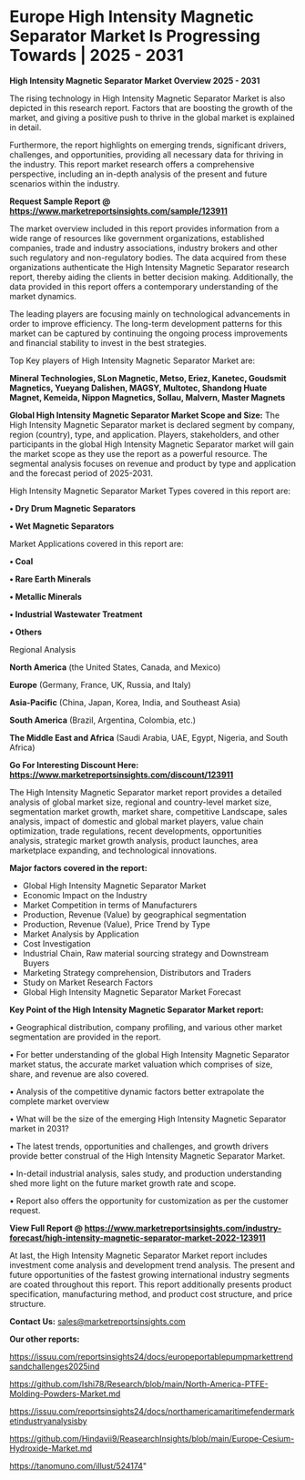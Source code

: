 # Europe High Intensity Magnetic Separator Market Is Progressing Towards | 2025 - 2031

<Strong> High Intensity Magnetic Separator Market Overview 2025 - 2031</strong>

The rising technology in High Intensity Magnetic Separator Market is also depicted in this research report. Factors that are boosting the growth of the market, and giving a positive push to thrive in the global market is explained in detail.

Furthermore, the report highlights on emerging trends, significant drivers, challenges, and opportunities, providing all necessary data for thriving in the industry. This report market research offers a comprehensive perspective, including an in-depth analysis of the present and future scenarios within the industry.

<strong>Request Sample Report @ <a href=https://www.marketreportsinsights.com/sample/123911>https://www.marketreportsinsights.com/sample/123911</a></strong>

The market overview included in this report provides information from a wide range of resources like government organizations, established companies, trade and industry associations, industry brokers and other such regulatory and non-regulatory bodies. The data acquired from these organizations authenticate the High Intensity Magnetic Separator research report, thereby aiding the clients in better decision making. Additionally, the data provided in this report offers a contemporary understanding of the market dynamics.

The leading players are focusing mainly on technological advancements in order to improve efficiency. The long-term development patterns for this market can be captured by continuing the ongoing process improvements and financial stability to invest in the best strategies.

Top Key players of High Intensity Magnetic Separator Market are:

<strong>Mineral Technologies, SLon Magnetic, Metso, Eriez, Kanetec, Goudsmit Magnetics, Yueyang Dalishen, MAGSY, Multotec, Shandong Huate Magnet, Kemeida, Nippon Magnetics, Sollau, Malvern, Master Magnets</strong>

<strong><b>Global High Intensity Magnetic Separator Market Scope and Size:</b></strong>
The High Intensity Magnetic Separator market is declared segment by company, region (country), type, and application. Players, stakeholders, and other participants in the global High Intensity Magnetic Separator market will gain the market scope as they use the report as a powerful resource. The segmental analysis focuses on revenue and product by type and application and the forecast period of 2025-2031.

High Intensity Magnetic Separator Market Types covered in this report are:

<strong>• Dry Drum Magnetic Separators

• Wet Magnetic Separators</strong>

Market Applications covered in this report are:

<strong>• Coal

• Rare Earth Minerals

• Metallic Minerals

• Industrial Wastewater Treatment

• Others</strong> 

Regional Analysis

<strong>North America</strong> (the United States, Canada, and Mexico)

<strong>Europe</strong> (Germany, France, UK, Russia, and Italy)

<strong>Asia-Pacific</strong> (China, Japan, Korea, India, and Southeast Asia)

<strong>South America</strong> (Brazil, Argentina, Colombia, etc.)

<strong>The Middle East and Africa</strong> (Saudi Arabia, UAE, Egypt, Nigeria, and South Africa)

<strong>Go For Interesting Discount Here: <a href=https://www.marketreportsinsights.com/discount/123911>https://www.marketreportsinsights.com/discount/123911</a></strong>

The High Intensity Magnetic Separator market report provides a detailed analysis of global market size, regional and country-level market size, segmentation market growth, market share, competitive Landscape, sales analysis, impact of domestic and global market players, value chain optimization, trade regulations, recent developments, opportunities analysis, strategic market growth analysis, product launches, area marketplace expanding, and technological innovations.

<strong><b>Major factors covered in the report:</b></strong>
<ul>
  <li>Global High Intensity Magnetic Separator Market </li>
  <li>Economic Impact on the Industry</li>
  <li>Market Competition in terms of Manufacturers</li>
  <li>Production, Revenue (Value) by geographical segmentation</li>
  <li>Production, Revenue (Value), Price Trend by Type</li>
  <li>Market Analysis by Application</li>
  <li>Cost Investigation</li>
  <li>Industrial Chain, Raw material sourcing strategy and Downstream Buyers</li>
  <li>Marketing Strategy comprehension, Distributors and Traders</li>
  <li>Study on Market Research Factors</li>
  <li>Global High Intensity Magnetic Separator Market Forecast</li>
</ul>

<strong><b>Key Point of the High Intensity Magnetic Separator Market report:</b></strong>

• Geographical distribution, company profiling, and various other market segmentation are provided in the report.

• For better understanding of the global High Intensity Magnetic Separator market status, the accurate market valuation which comprises of size, share, and revenue are also covered.

• Analysis of the competitive dynamic factors better extrapolate the complete market overview

• What will be the size of the emerging High Intensity Magnetic Separator market in 2031?

• The latest trends, opportunities and challenges, and growth drivers provide better construal of the High Intensity Magnetic Separator Market.

• In-detail industrial analysis, sales study, and production understanding shed more light on the future market growth rate and scope.

• Report also offers the opportunity for customization as per the customer request.

<strong><b>View Full Report @ <a href=https://www.marketreportsinsights.com/industry-forecast/high-intensity-magnetic-separator-market-2022-123911>https://www.marketreportsinsights.com/industry-forecast/high-intensity-magnetic-separator-market-2022-123911</a></b></strong>


At last, the High Intensity Magnetic Separator Market report includes investment come analysis and development trend analysis. The present and future opportunities of the fastest growing international industry segments are coated throughout this report. This report additionally presents product specification, manufacturing method, and product cost structure, and price structure.

<strong>Contact Us:</strong>
sales@marketreportsinsights.com

<strong>Our other reports:</strong>

<a href=https://issuu.com/reportsinsights24/docs/europeportablepumpmarkettrendsandchallenges2025ind>https://issuu.com/reportsinsights24/docs/europeportablepumpmarkettrendsandchallenges2025ind</a>

<a href=https://github.com/Ishi78/Research/blob/main/North-America-PTFE-Molding-Powders-Market.md>https://github.com/Ishi78/Research/blob/main/North-America-PTFE-Molding-Powders-Market.md</a>

<a href=https://issuu.com/reportsinsights24/docs/northamericamaritimefendermarketindustryanalysisby>https://issuu.com/reportsinsights24/docs/northamericamaritimefendermarketindustryanalysisby</a>

<a href=https://github.com/Hindavii9/ReasearchInsights/blob/main/Europe-Cesium-Hydroxide-Market.md>https://github.com/Hindavii9/ReasearchInsights/blob/main/Europe-Cesium-Hydroxide-Market.md</a>

<a href=https://tanomuno.com/illust/524174>https://tanomuno.com/illust/524174</a>"
